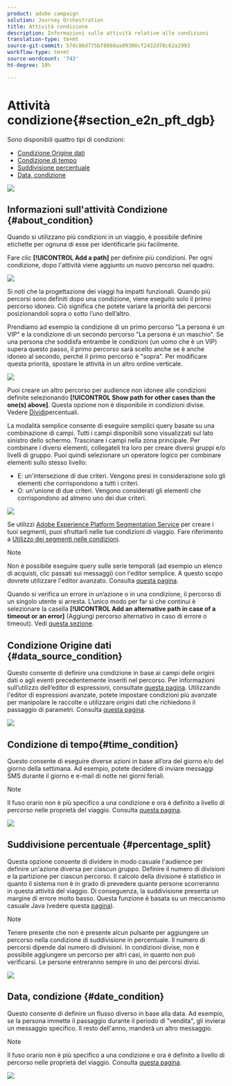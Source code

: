 ```yaml
---
product: adobe campaign
solution: Journey Orchestration
title: Attività condizione
description: Informazioni sulle attività relative alle condizioni
translation-type: tm+mt
source-git-commit: 57dc86d775bf8860aa09300cf2432d70c62a2993
workflow-type: tm+mt
source-wordcount: '743'
ht-degree: 10%

---
```



# Attività condizione{#section_e2n_pft_dgb}

Sono disponibili quattro tipi di condizioni:

* [Condizione Origine dati](#data_source_condition)
* [Condizione di tempo](#time_condition)
* [Suddivisione percentuale](#percentage_split)
* [Data, condizione](#date_condition)

![](../assets/journey49.png)

## Informazioni sull&#39;attività Condizione {#about_condition}

Quando si utilizzano più condizioni in un viaggio, è possibile definire etichette per ognuna di esse per identificarle più facilmente.

Fare clic **[!UICONTROL Add a path]** per definire più condizioni. Per ogni condizione, dopo l&#39;attività viene aggiunto un nuovo percorso nel quadro.

![](../assets/journey47.png)

Si noti che la progettazione dei viaggi ha impatti funzionali. Quando più percorsi sono definiti dopo una condizione, viene eseguito solo il primo percorso idoneo. Ciò significa che potete variare la priorità dei percorsi posizionandoli sopra o sotto l’uno dell’altro.

Prendiamo ad esempio la condizione di un primo percorso &quot;La persona è un VIP&quot; e la condizione di un secondo percorso &quot;La persona è un maschio&quot;. Se una persona che soddisfa entrambe le condizioni (un uomo che è un VIP) supera questo passo, il primo percorso sarà scelto anche se è anche idoneo al secondo, perché il primo percorso è &quot;sopra&quot;. Per modificare questa priorità, spostare le attività in un altro ordine verticale.

![](../assets/journey48.png)

Puoi creare un altro percorso per audience non idonee alle condizioni definite selezionando **[!UICONTROL Show path for other cases than the one(s) above]**. Questa opzione non è disponibile in condizioni divise. Vedere [Dividi](#percentage_split)percentuali.

La modalità semplice consente di eseguire semplici query basate su una combinazione di campi. Tutti i campi disponibili sono visualizzati sul lato sinistro dello schermo. Trascinare i campi nella zona principale. Per combinare i diversi elementi, collegateli tra loro per creare diversi gruppi e/o livelli di gruppo. Puoi quindi selezionare un operatore logico per combinare elementi sullo stesso livello:

* E: un&#39;intersezione di due criteri. Vengono presi in considerazione solo gli elementi che corrispondono a tutti i criteri.
* O: un&#39;unione di due criteri. Vengono considerati gli elementi che corrispondono ad almeno uno dei due criteri.

![](../assets/journey64.png)

Se utilizzi [Adobe Experience Platform Segmentation Service](https://docs.adobe.com/content/help/en/experience-platform/segmentation/home.html) per creare i tuoi segmenti, puoi sfruttarli nelle tue condizioni di viaggio. Fare riferimento a [Utilizzo dei segmenti nelle condizioni](../segment/using-a-segment.md).


>[!NOTE]
>
>Non è possibile eseguire query sulle serie temporali (ad esempio un elenco di acquisti, clic passati sui messaggi) con l&#39;editor semplice. A questo scopo dovrete utilizzare l&#39;editor avanzato. Consulta [questa pagina](../expression/expressionadvanced.md).

Quando si verifica un errore in un’azione o in una condizione, il percorso di un singolo utente si arresta. L’unico modo per far sì che continui è selezionare la casella **[!UICONTROL Add an alternative path in case of a timeout or an error]** (Aggiungi percorso alternativo in caso di errore o timeout). Vedi [questa sezione](../building-journeys/using-the-journey-designer.md#paths).

## Condizione Origine dati {#data_source_condition}

Questo consente di definire una condizione in base ai campi delle origini dati o agli eventi precedentemente inseriti nel percorso. Per informazioni sull’utilizzo dell’editor di espressioni, consultate [questa pagina](../expression/expressionadvanced.md). Utilizzando l&#39;editor di espressioni avanzate, potete impostare condizioni più avanzate per manipolare le raccolte o utilizzare origini dati che richiedono il passaggio di parametri. Consulta [questa pagina](../datasource/external-data-sources.md).

![](../assets/journey50.png)

## Condizione di tempo{#time_condition}

Questo consente di eseguire diverse azioni in base all’ora del giorno e/o del giorno della settimana. Ad esempio, potete decidere di inviare messaggi SMS durante il giorno e e-mail di notte nei giorni feriali.

>[!NOTE]
>
>Il fuso orario non è più specifico a una condizione e ora è definito a livello di percorso nelle proprietà del viaggio. Consulta [questa pagina](../building-journeys/timezone-management.md).

![](../assets/journey51.png)

## Suddivisione percentuale {#percentage_split}

Questa opzione consente di dividere in modo casuale l&#39;audience per definire un&#39;azione diversa per ciascun gruppo. Definire il numero di divisioni e la partizione per ciascun percorso. Il calcolo della divisione è statistico in quanto il sistema non è in grado di prevedere quante persone scorreranno in questa attività del viaggio. Di conseguenza, la suddivisione presenta un margine di errore molto basso. Questa funzione è basata su un meccanismo casuale Java (vedere questa [pagina](https://docs.oracle.com/javase/7/docs/api/java/util/Random.html)).

>[!NOTE]
>
>Tenere presente che non è presente alcun pulsante per aggiungere un percorso nella condizione di suddivisione in percentuale. Il numero di percorsi dipende dal numero di divisioni. In condizioni divise, non è possibile aggiungere un percorso per altri casi, in quanto non può verificarsi. Le persone entreranno sempre in uno dei percorsi divisi.

![](../assets/journey52.png)

## Data, condizione {#date_condition}

Questo consente di definire un flusso diverso in base alla data. Ad esempio, se la persona immette il passaggio durante il periodo di &quot;vendita&quot;, gli invierai un messaggio specifico. Il resto dell&#39;anno, manderà un altro messaggio.

>[!NOTE]
>
>Il fuso orario non è più specifico a una condizione e ora è definito a livello di percorso nelle proprietà del viaggio. Consulta [questa pagina](../building-journeys/timezone-management.md).

![](../assets/journey53.png)
